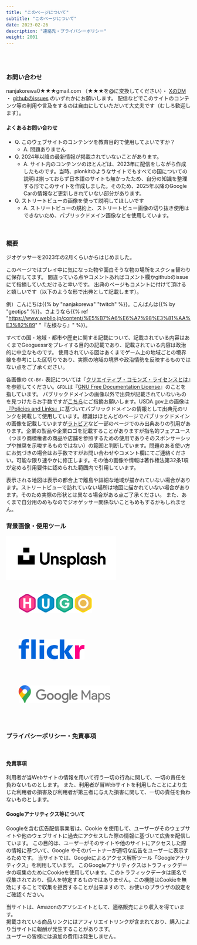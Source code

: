 ```yaml
---
title: "このページについて"
subtitle: "このページについて"
date: 2023-02-26
description: "連絡先・プライバシーポリシー"
weight: 2001
---
```


<br />
<br />

<h3 class="no-blur">お問い合わせ</h3>

nanjakorewa0★★★gmail.com （★★★を@に変換してください）・ <a href="https://twitter.com/nanjakorewa">XのDM</a> ・ [githubのissues](https://github.com/nanjakorewa/GeoGuessrTips/issues) のいずれかにお願いします。
配信などでこのサイトのコンテンツ等の利用や言及をするのは自由にしていただいて大丈夫です（むしろ歓迎します）。

<h4 class="no-blur">よくあるお問い合わせ</h4>

- Q. このウェブサイトのコンテンツを教育目的で使用してよいですか？
  - A. 問題ありません
- Q. 2024年以降の最新情報が掲載されていないことがあります。
  - A. サイト内のコンテンツのほとんどは、2023年に配信をしながら作成したものです。当時、plonkitのようなサイトでもすべての国についての説明は揃っておらず日本語のサイトも無かったため、自分の知識を整理する形でこのサイトを作成しました。そのため、2025年以降のGoogle Carの情報など更新しきれていない部分があります。
- Q. ストリートビューの画像を使って説明してほしいです
  - A. ストリートビューの規約上、ストリートビュー画像の切り抜き使用はできないため、パブリックドメイン画像などを使用しています。

<br />

<h3 class="no-blur">概要</h3>

ジオゲッサーを2023年の2月くらいからはじめました。

このページではプレイ中に気になった物や面白そうな物の場所をスクショ替わりに保存してます。
間違っている点やコメントあればコメント欄かgithubのissueにて指摘していただけると幸いです。
出典のページもコメントに付けて頂けると嬉しいです（以下のような形で出典として記載します）。

例）こんにちは{{% by "nanjakorewa" "twitch" %}}。こんばんは{{% by "geotips" %}}。さようなら{{% ref "https://www.weblio.jp/content/%E5%B7%A6%E6%A7%98%E3%81%AA%E3%82%89" "『左様なら』" %}}。

すべての国・地域・都市や歴史に関する記載について、記載されている内容はあくまでGeoguessrをプレイする目的の記載であり、記載されている内容は政治的に中立なものです。
使用されている図はあくまでゲーム上の地域ごとの境界線を参考にした区切りであり、実際の地域の境界や政治情勢を反映するものではない点をご了承ください。

各画像の `CC-BY-` 表記については『<a href="https://creativecommons.jp/licenses/">クリエイティブ・コモンズ・ライセンスとは</a>』を参照してください。`GFDL`は『<a href="https://ja.wikipedia.org/wiki/GNU_Free_Documentation_License">GNU Free Documentation License</a>』のことを指しています。
パブリックドメインの画像以外で出典が記載されていないものを見つけたらお手数ですが[こちら](https://github.com/nanjakorewa/GeoGuessrTips/issues)にご指摘お願いします。USDA.gov上の画像は<a href="https://www.usda.gov/policies-and-links">『Policies and Links』</a>に基づいてパブリックドメインの情報として出典元のリンクを掲載して使用しています。標識はほとんどのページでパブリックドメインの画像を記載していますが<a href="https://geopinning.space/rule/europe/baltic-state/latvia/">ラトビア</a>など一部のページでのみ出典ありの引用があります。企業の製品や企業ロゴを記載することがありますが指名的フェアユース（つまり商標権者の商品や店舗を参照するための使用でありそのスポンサーシップや推奨を示唆するものではない）の範囲と判断しています。問題のある使い方にお気づきの場合はお手数ですがお問い合わせやコメント欄にてご連絡ください。可能な限り速やかに修正します。その他の画像や情報は著作権法第32条1項が定める引用要件に認められた範囲内で引用しています。

表示される地図は表示の都合上で離島や詳細な地域が描かれていない場合があります。ストリートビューで訪れていない場所は地図に描かれていない場合があります。そのため実際の形状とは異なる場合がある点ご了承ください。
また、あくまで自分用のめもなのでジオゲッサー関係ないこともめもするかもしれません。

<h3 class="no-blur">背景画像・使用ツール</h3>

<div class="googlemap-if unclickable">
<img src="./2023-05-03-03-16-48.png" width="300px" style="margin-left:0;" >
<img src="./2023-04-15-23-01-05.png" width="200px" style="margin:34px;" >
<img src="./Flickr_wordmark.svg" width="180px" style="margin:34px;" >
<img src="./Google_Maps_Logo.svg" width="250px" style="margin:34px;" >
</div>

<br />

<h3 class="no-blur">プライバシーポリシー・免責事項</h3>

<br />


<h4 class="no-blur">免責事項</h4>

利用者が当Webサイトの情報を用いて行う一切の行為に関して、一切の責任を負わないものとします。
また、利用者が当Webサイトを利用したことにより生じた利用者の損害及び利用者が第三者に与えた損害に関して、一切の責任を負わないものとします。

<h4 class="no-blur">Googleアナリティクス等について</h4>

Googleを含む広告配信事業者は、Cookie を使用して、ユーザーがそのウェブサイトや他のウェブサイトに過去にアクセスした際の情報に基づいて広告を配信しています。
この目的は、ユーザーがそのサイトや他のサイトにアクセスした際の情報に基づいて、Google やそのパートナーが適切な広告をユーザーに表示するためです。
当サイトでは、Googleによるアクセス解析ツール「Googleアナリティクス」を利用しています。
このGoogleアナリティクスはトラフィックデータの収集のためにCookieを使用しています。このトラフィックデータは匿名で収集されており、個人を特定するものではありません。この機能はCookieを無効にすることで収集を拒否することが出来ますので、お使いのブラウザの設定をご確認ください。

当サイトは、Amazonのアソシエイトとして、適格販売により収入を得ています。  
掲載されている商品リンクにはアフィリエイトリンクが含まれており、購入により当サイトに報酬が発生することがあります。  
ユーザーの皆様には追加の費用は発生しません。

